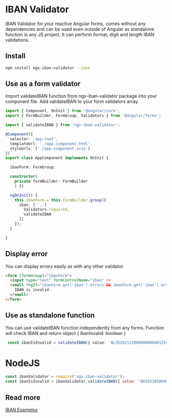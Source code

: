 # IBAN Validator
IBAN Validator for your reactive Angular forms, comes without any dependencies and can be used even outside of Angular as standalone function in any JS project. It can perform format, digit and length IBAN validations.

## Install
```bash
npm install ngx-iban-validator --save
```

## Use as a form validator
Import validateIBAN function from ngx-iban-validator package into your component file. Add validateIBAN to your form validators array.

```typescript
import { Component, OnInit } from '@angular/core';
import { FormBuilder, FormGroup, Validators } from '@angular/forms';

import { validateIBAN } from 'ngx-iban-validator';

@Component({
  selector: 'app-root',
  templateUrl: './app.component.html',
  styleUrls: ['./app.component.scss']
})
export class AppComponent implements OnInit {

  ibanForm: FormGroup;

  constructor(
    private formBuilder: FormBuilder
    ) {}

  ngOnInit() {
    this.ibanForm = this.formBuilder.group({
      iban: ['', [
        Validators.required,
        validateIBAN
      ]]
    });
  }

}
```

## Display error
You can display errors easily as with any other validator.
```html
<form [formGroup]="ibanForm">
  <input type="text" formControlName="iban" />
  <small *ngIf="ibanForm.get('iban').errors && ibanForm.get('iban').errors.ibanInvalid">
    IBAN is invalid
  </small>
</form>
```

## Use as standalone function
You can use validateIBAN function independently from any forms. Function will check IBAN and return object { ibanInvalid: boolean }
```typescript
 const ibanIsInvalid = validateIBAN({ value: 'AL35202111090000000001234567' }).ibanInvalid;
 ```

 # NodeJS
 ```javascript
const ibanValidator = require('ngx-iban-validator');
const ibanIsInvalid = ibanValidator.validateIBAN({ value: 'BA393385804800211234' }).ibanInvalid;
```

## Read more
[IBAN Examples](https://www.iban.com/structure)
